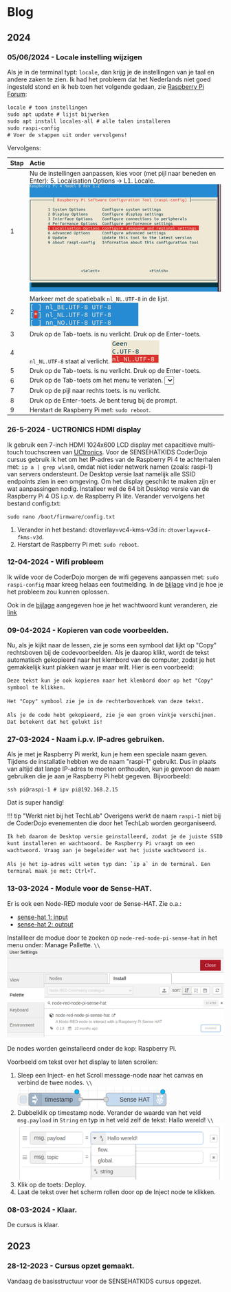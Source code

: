 # Blog

## 2024

### 05/06/2024 - Locale instelling wijzigen

Als je in de terminal typt: `locale`, dan krijg je de instellingen van je taal en andere zaken te zien. Ik had het probleem dat het Nederlands niet goed ingesteld stond en ik heb toen het volgende gedaan, zie [Raspberry Pi Forum](https://forums.raspberrypi.com/viewtopic.php?t=253136):

```
locale # toon instellingen
sudo apt update # lijst bijwerken
sudo apt install locales-all # alle talen installeren
sudo raspi-config
# Voer de stappen uit onder vervolgens!
```
Vervolgens:

|Stap        | Actie      |
|:---------- | :---------- |
| 1 | Nu de instellingen aanpassen, kies voor (met pijl naar beneden en Enter): 5. Localisation Options -> L1. Locale. ![blog_1_6](assets/blog_1_6.png)|
| 2 | Markeer met de spatiebalk `nl_NL.UTF-8` in de lijst. ![blog_1_7](assets/blog_1_7.png) |
| 3 | Druk op de Tab-toets. <Ok> is nu verlicht. Druk op de Enter-toets. |
| 4 | `nl_NL.UTF-8` staat al verlicht. ![blog_1_8](assets/blog_1_8.png) |
| 5 | Druk op de Tab-toets. <Ok> is nu verlicht. Druk op de Enter-toets. |
| 6 | Druk op de Tab-toets om het menu te verlaten. <Select> staat nu verlicht. ``\\``![blog_1_9](assets/blog_1_9.png) |
| 7 | Druk op de pijl naar rechts toets. <Finish> is nu verlicht. |
| 8 | Druk op de Enter-toets. Je bent terug bij de prompt. |
| 9 | Herstart de Raspberry Pi met: `sudo reboot`. |

### 26-5-2024 - UCTRONICS HDMI display

Ik gebruik een 7-inch HDMI 1024x600 LCD display met capacitieve multi-touch touchscreen van [UCtronics](https://www.sossolutions.nl/uctronics-7-inch-ips-touchscreen-for-raspberry-pi-with-prop-stand-1024-600-capacitive-hdmi-lcd-monitor-portable-display-for-raspberry-pi-4-3-b-windows-10-8-7-free-driver?gad_source=1&gclid=Cj0KCQjw3tCyBhDBARIsAEY0XNlMsYe0sFoa4RbZ23QPJDhGwW9soGrXK5luyFV-TT80C5EnAl_Sas0aAk5lEALw_wcB). Voor de SENSEHATKIDS CoderDojo cursus gebruik ik het om het IP-adres van de Raspberry Pi 4 te achterhalen met: `ip a | grep wlan0`, omdat niet ieder netwerk namen (zoals: raspi-1) van servers ondersteunt. De Desktop versie laat namelijk alle SSID endpoints zien in een omgeving. Om het display geschikt te maken zijn er wat aanpassingen nodig. Installeer wel de 64 bit Desktop versie van de Raspberry Pi 4 OS i.p.v. de Raspberry Pi lite. Verander vervolgens het bestand config.txt: 

``` 
sudo nano /boot/firmware/config.txt
```

1. Verander in het bestand: dtoverlay=vc4-kms-v3d in: `dtoverlay=vc4-fkms-v3d`.
2. Herstart de Raspberry Pi met: `sudo reboot`.

### 12-04-2024 - Wifi probleem

Ik wilde voor de CoderDojo morgen de wifi gegevens aanpassen met: `sudo raspi-config` maar kreeg helaas een foutmelding. In de [bijlage](../appendix/index.html#Foutmelding-bij-wijzigen-WiFi-gegevens) vind je hoe je het probleem zou kunnen oplossen.

Ook in de [bijlage](../appendix/index#Veranderen-wachtwoord-via-de-terminal) aangegeven hoe je het wachtwoord kunt veranderen, zie [link](https://www.idownloadblog.com/2021/05/17/change-password-raspberry-pi/)

### 09-04-2024 - Kopieren van code voorbeelden.

Nu, als je kijkt naar de lessen, zie je soms een symbool dat lijkt op "Copy" rechtsboven bij de codevoorbeelden. Als je daarop klikt, wordt de tekst automatisch gekopieerd naar het klembord van de computer, zodat je het gemakkelijk kunt plakken waar je maar wilt. Hier is een voorbeeld:

```
Deze tekst kun je ook kopieren naar het klembord door op het "Copy" symbool te klikken.

Het "Copy" symbool zie je in de rechterbovenhoek van deze tekst.

Als je de code hebt gekopieerd, zie je een groen vinkje verschijnen.
Dat betekent dat het gelukt is!
```

### 27-03-2024 - Naam i.p.v. IP-adres gebruiken.

Als je met je Raspberry Pi werkt, kun je hem een speciale naam geven. Tijdens de installatie hebben we de naam "raspi-1" gebruikt. Dus in plaats van altijd dat lange IP-adres te moeten onthouden, kun je gewoon de naam gebruiken die je aan je Raspberry Pi hebt gegeven. Bijvoorbeeld:

```
ssh pi@raspi-1 # ipv pi@192.168.2.15
```

Dat is super handig!

!!! tip "Werkt niet bij het TechLab"
    Overigens werkt de naam `raspi-1` niet bij de CoderDojo evenementen die door het TechLab worden georganiseerd.

    Ik heb daarom de Desktop versie geinstalleerd, zodat je de juiste SSID kunt installeren en wachtwoord. De Raspberry Pi vraagt om een wachtwoord. Vraag aan je begeleider wat het juiste wachtwoord is.
    
    Als je het ip-adres wilt weten typ dan: `ip a` in de terminal. Een terminal maak je met: Ctrl+T.

### 13-03-2024 - Module voor de Sense-HAT.

Er is ook een Node-RED module voor de Sense-HAT. Zie o.a.:
- [sense-hat 1: input](https://www.youtube.com/watch?v=O3vcXhl6dTk)
- [sense-hat 2: output](https://www.youtube.com/watch?v=2Am_9DNQ1Bk)

Installleer de modue door te zoeken op `node-red-node-pi-sense-hat` in het menu onder: Manage Pallette. ``\\``![blog_1_1.png](assets/blog_1_1.png)

De nodes worden geinstalleerd onder de kop: Raspberry Pi.

Voorbeeld om tekst over het display te laten scrollen:

1. Sleep een Inject- en het Scroll message-node naar het canvas en verbind de twee nodes. ``\\``![blog_1_2](assets/blog_1_2.png)
2. Dubbelklik op timestamp node. Verander de waarde van het veld `msg.payload` in `String` en typ in het veld zelf de tekst: Hallo wereld! ``\\``![blog_1_3](assets/blog_1_4.png)
3. Klik op de toets: Deploy.
4. Laat de tekst over het scherm rollen door op de Inject node te klikken.

### 08-03-2024 - Klaar.
 
De cursus is klaar.

## 2023

### 28-12-2023 - Cursus opzet gemaakt.

Vandaag de basisstructuur voor de SENSEHATKIDS cursus opgezet.

